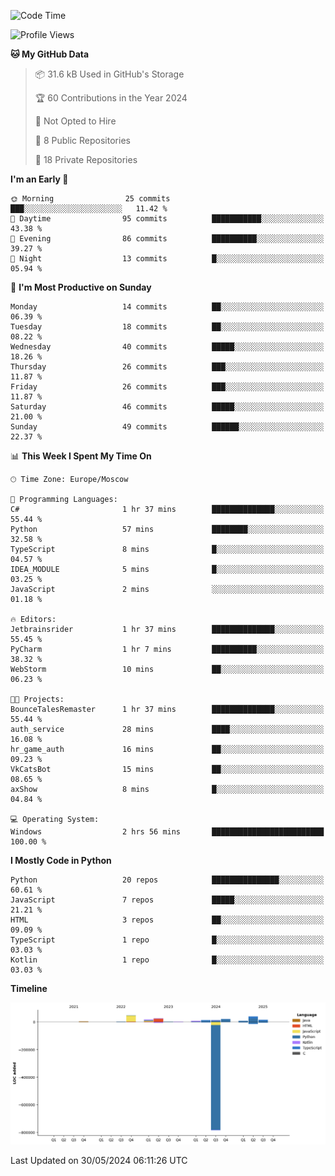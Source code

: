 <!--START_SECTION:waka-->
![Code Time](http://img.shields.io/badge/Code%20Time-344%20hrs%2026%20mins-blue)

![Profile Views](http://img.shields.io/badge/Profile%20Views-0-blue)

**🐱 My GitHub Data** 

> 📦 31.6 kB Used in GitHub's Storage 
 > 
> 🏆 60 Contributions in the Year 2024
 > 
> 🚫 Not Opted to Hire
 > 
> 📜 8 Public Repositories 
 > 
> 🔑 18 Private Repositories 
 > 
**I'm an Early 🐤** 

```text
🌞 Morning                25 commits          ███░░░░░░░░░░░░░░░░░░░░░░   11.42 % 
🌆 Daytime                95 commits          ███████████░░░░░░░░░░░░░░   43.38 % 
🌃 Evening                86 commits          ██████████░░░░░░░░░░░░░░░   39.27 % 
🌙 Night                  13 commits          █░░░░░░░░░░░░░░░░░░░░░░░░   05.94 % 
```
📅 **I'm Most Productive on Sunday** 

```text
Monday                   14 commits          ██░░░░░░░░░░░░░░░░░░░░░░░   06.39 % 
Tuesday                  18 commits          ██░░░░░░░░░░░░░░░░░░░░░░░   08.22 % 
Wednesday                40 commits          █████░░░░░░░░░░░░░░░░░░░░   18.26 % 
Thursday                 26 commits          ███░░░░░░░░░░░░░░░░░░░░░░   11.87 % 
Friday                   26 commits          ███░░░░░░░░░░░░░░░░░░░░░░   11.87 % 
Saturday                 46 commits          █████░░░░░░░░░░░░░░░░░░░░   21.00 % 
Sunday                   49 commits          ██████░░░░░░░░░░░░░░░░░░░   22.37 % 
```


📊 **This Week I Spent My Time On** 

```text
🕑︎ Time Zone: Europe/Moscow

💬 Programming Languages: 
C#                       1 hr 37 mins        ██████████████░░░░░░░░░░░   55.44 % 
Python                   57 mins             ████████░░░░░░░░░░░░░░░░░   32.58 % 
TypeScript               8 mins              █░░░░░░░░░░░░░░░░░░░░░░░░   04.57 % 
IDEA_MODULE              5 mins              █░░░░░░░░░░░░░░░░░░░░░░░░   03.25 % 
JavaScript               2 mins              ░░░░░░░░░░░░░░░░░░░░░░░░░   01.18 % 

🔥 Editors: 
Jetbrainsrider           1 hr 37 mins        ██████████████░░░░░░░░░░░   55.45 % 
PyCharm                  1 hr 7 mins         ██████████░░░░░░░░░░░░░░░   38.32 % 
WebStorm                 10 mins             ██░░░░░░░░░░░░░░░░░░░░░░░   06.23 % 

🐱‍💻 Projects: 
BounceTalesRemaster      1 hr 37 mins        ██████████████░░░░░░░░░░░   55.44 % 
auth_service             28 mins             ████░░░░░░░░░░░░░░░░░░░░░   16.08 % 
hr_game_auth             16 mins             ██░░░░░░░░░░░░░░░░░░░░░░░   09.23 % 
VkCatsBot                15 mins             ██░░░░░░░░░░░░░░░░░░░░░░░   08.65 % 
axShow                   8 mins              █░░░░░░░░░░░░░░░░░░░░░░░░   04.84 % 

💻 Operating System: 
Windows                  2 hrs 56 mins       █████████████████████████   100.00 % 
```

**I Mostly Code in Python** 

```text
Python                   20 repos            ███████████████░░░░░░░░░░   60.61 % 
JavaScript               7 repos             █████░░░░░░░░░░░░░░░░░░░░   21.21 % 
HTML                     3 repos             ██░░░░░░░░░░░░░░░░░░░░░░░   09.09 % 
TypeScript               1 repo              █░░░░░░░░░░░░░░░░░░░░░░░░   03.03 % 
Kotlin                   1 repo              █░░░░░░░░░░░░░░░░░░░░░░░░   03.03 % 
```



**Timeline**

![Lines of Code chart](https://raw.githubusercontent.com/adlemx/adlemx/main/assets/bar_graph.png)


 Last Updated on 30/05/2024 06:11:26 UTC
<!--END_SECTION:waka-->
